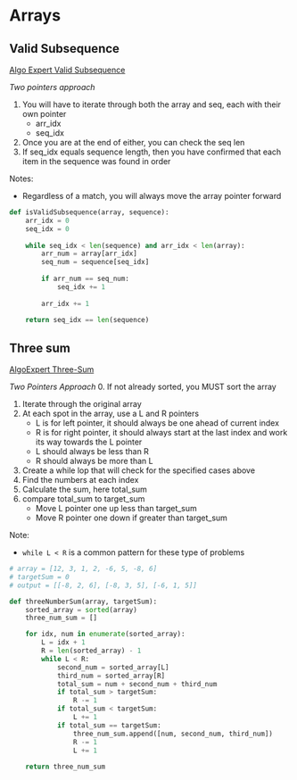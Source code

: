 # Arrays

## Valid Subsequence

[Algo Expert Valid Subsequence](https://www.algoexpert.io/questions/Validate%20Subsequence)

_Two pointers approach_
1. You will have to iterate through both the array and seq, each with their own pointer
    - arr_idx
    - seq_idx
2. Once you are at the end of either, you can check the seq len
3. If seq_idx equals sequence length, then you have confirmed that each item in the sequence was found in order

Notes:
- Regardless of a match, you will always move the array pointer forward

```python
def isValidSubsequence(array, sequence):
    arr_idx = 0
    seq_idx = 0
    
    while seq_idx < len(sequence) and arr_idx < len(array):
        arr_num = array[arr_idx]
        seq_num = sequence[seq_idx]
        
        if arr_num == seq_num:
            seq_idx += 1
        
        arr_idx += 1
    
    return seq_idx == len(sequence)
```

## Three sum

[AlgoExpert Three-Sum](https://www.algoexpert.io/questions/Three%20Number%20Sum)

_Two Pointers Approach_
0. If not already sorted, you MUST sort the array
1. Iterate through the original array
2. At each spot in the array, use a L and R pointers
    - L is for left pointer, it should always be one ahead of current index
    - R is for right pointer, it should always start at the last index and work its way towards the L pointer
    - L should always be less than R
    - R should always be more than L
3. Create a while lop that will check for the specified cases above
4. Find the numbers at each index
5. Calculate the sum, here total_sum
6. compare total_sum to target_sum
    - Move L pointer one up less than target_sum
    - Move R pointer one down if greater than target_sum


Note:
- `while L < R` is a common pattern for these type of problems

```python
# array = [12, 3, 1, 2, -6, 5, -8, 6]
# targetSum = 0
# output = [[-8, 2, 6], [-8, 3, 5], [-6, 1, 5]]

def threeNumberSum(array, targetSum):
    sorted_array = sorted(array)
    three_num_sum = []

    for idx, num in enumerate(sorted_array):
        L = idx + 1
        R = len(sorted_array) - 1
        while L < R:
            second_num = sorted_array[L]
            third_num = sorted_array[R]
            total_sum = num + second_num + third_num
            if total_sum > targetSum:
                R -= 1 
            if total_sum < targetSum:
                L += 1 
            if total_sum == targetSum:
                three_num_sum.append([num, second_num, third_num])
                R -= 1
                L += 1
            
    return three_num_sum
```